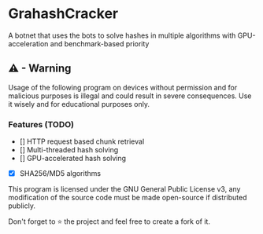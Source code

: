 # GrahashCracker
A botnet that uses the bots to solve hashes in multiple algorithms with GPU-acceleration and benchmark-based priority

## ⚠ - Warning
Usage of the following program on devices without permission and for malicious purposes is illegal and could result in severe consequences. Use it wisely and for educational purposes only.

### Features (TODO) 
- [] HTTP request based chunk retrieval
- [] Multi-threaded hash solving
- [] GPU-accelerated hash solving
- [x] SHA256/MD5 algorithms

This program is licensed under the GNU General Public License v3, any modification of the source code must be made open-source if distributed publicly.

Don't forget to ⭐ the project and feel free to create a fork of it.
